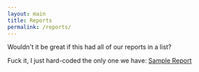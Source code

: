 ```yaml
---
layout: main
title: Reports
permalink: /reports/
---
```


Wouldn't it be great if this had all of our reports in a list? 

Fuck it, I just hard-coded the only one we have: [Sample Report](/sample)

